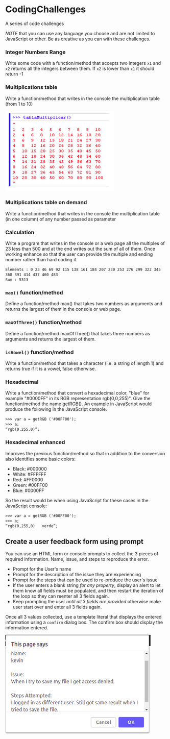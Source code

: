 # CodingChallenges
A series of code challenges

*NOTE* that you can use any language you choose and are not limited to JavaScript or other. Be as creative as you can with these challenges.

### Integer Numbers Range

Write some code with a function/method that accepts two integers `x1` and `x2` returns all the integers between them. If `x2` is lower than `x1` it should return -1

### Multiplications table

Write a function/method that writes in the console the multiplication table (from 1 to 10)

![multiplication](./multiplication-table.png?raw=true)

### Multiplications table on demand

Write a function/method that writes in the console the multiplication table (in one column) of any number passed as parameter

### Calculation

Write a program that writes in the console or a web page all the multiples of 23 less than 500 and at the end writes out the sum of all of them. Once working enhance so that the user can provide the multiple and ending number rather than hard coding it.

    Elements : 0 23 46 69 92 115 138 161 184 207 230 253 276 299 322 345 368 391 414 437 460 483
    Sum : 5313

### `max()` function/method

Define a function/method max() that takes two numbers as arguments and returns the largest of them in the console or web page. 

### `maxOfThree()` function/method

Define a function/method maxOfThree() that takes three numbers as arguments and returns the largest of them.

### `isVowel()` function/method

Write a function/method that takes a character (i.e. a string of length 1) and returns true if it is a vowel, false otherwise.

### Hexadecimal 

Write a function/method that convert a hexadecimal color, "blue" for example "#0000FF" in its RGB representation rgb(0,0,255)". Give the function/method the name getRGB(). An example in JavaScript would produce the following in the JavaScript console.


    >>> var a = getRGB ('#00FF00');
    >>> a;
    “rgb(0,255,0)”;


### Hexadecimal enhanced

Improves the previous function/method so that in addition to the conversion also identifies some basic colors:
- Black: #000000
- White: #FFFFFF
- Red: #FF0000
- Green: #00FF00
- Blue: #0000FF

So the result would be when using JavaScript for these cases in the JavaScript console:

    >>> var a = getRGB ('#00FF00'); 
    >>> a;
    “rgb(0,255,0)   verde”;


## Create a user feedback form using prompt
You can use an HTML form or console prompts to collect the 3 pieces of required information. 
Name, issue, and steps to reproduce the error.

- Prompt for the User's name
- Prompt for the description of the issue they are experiencing
- Prompt for the steps that can be used to re-produce the user's issue
- If the user enters a blank string *for any property*, display an alert to let them know all fields must be populated, and then restart the iteration of the loop so they can reenter all 3 fields again.
- Keep prompting the user *until all 3 fields are provided* otherwise make user start over and enter all 3 fields again.

Once all 3 values collected, use a template literal that displays the entered information using a `confirm` dialog box.
The confirm box should display the information entered.

![Example Confirm Output](./confirm.png)
